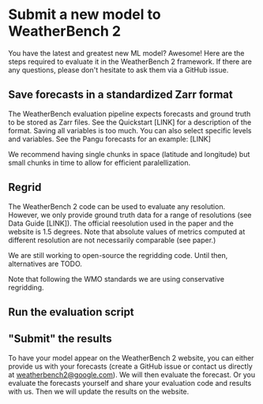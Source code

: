 # Submit a new model to WeatherBench 2

You have the latest and greatest new ML model? Awesome! Here are the steps required to evaluate it in the WeatherBench 2 framework. If there are any questions, please don't hesitate to ask them via a GitHub issue.

## Save forecasts in a standardized Zarr format

The WeatherBench evaluation pipeline expects forecasts and ground truth to be stored as Zarr files. See the Quickstart [LINK] for a description of the format. Saving all variables is too much. You can also select specific levels and variables. See the Pangu forecasts for an example: [LINK]

We recommend having single chunks in space (latitude and longitude) but small chunks in time to allow for efficient paralellization.

## Regrid

The WeatherBench 2 code can be used to evaluate any resolution. However, we only provide ground truth data for a range of resolutions (see Data Guide [LINK]). The official reesolution used in the paper and the website is 1.5 degrees. Note that absolute values of metrics computed at different resolution are not necessarily comparable (see paper.)

We are still working to open-source the regridding code. Until then, alternatives are TODO.

Note that following the WMO standards we are using conservative regridding.

## Run the evaluation script



## "Submit" the results

To have your model appear on the WeatherBench 2 website, you can either provide us with your forecasts (create a GitHub issue or contact us directly at weatherbench2@google.com). We will then evaluate the forecast. Or you evaluate the forecasts yourself and share your evaluation code and results with us. Then we will update the results on the website. 


